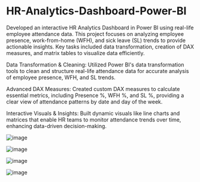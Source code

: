 # HR-Analytics-Dashboard-Power-BI

Developed an interactive HR Analytics Dashboard in Power BI using real-life employee attendance data. This project focuses on analyzing employee presence, work-from-home (WFH), and sick leave (SL) trends to provide actionable insights. Key tasks included data transformation, creation of DAX measures, and matrix tables to visualize data efficiently.

Data Transformation & Cleaning: Utilized Power BI's data transformation tools to clean and structure real-life attendance data for accurate analysis of employee presence, WFH, and SL trends.

Advanced DAX Measures: Created custom DAX measures to calculate essential metrics, including Presence %, WFH %, and SL %, providing a clear view of attendance patterns by date and day of the week.

Interactive Visuals & Insights: Built dynamic visuals like line charts and matrices that enable HR teams to monitor attendance trends over time, enhancing data-driven decision-making.

![image](https://github.com/user-attachments/assets/1aa48d17-e5fc-4624-914e-7b2e2e97d217)

![image](https://github.com/user-attachments/assets/610ab739-00a8-4b23-9fe3-3698ee42b857)

![image](https://github.com/user-attachments/assets/2f78ed29-cec0-43c5-bebc-030cd478b6f2)

![image](https://github.com/user-attachments/assets/98dccf30-165e-42dc-a369-32fc7dd97af8)

